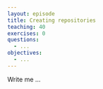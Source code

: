 ```yaml
---
layout: episode
title: Creating repositories
teaching: 40
exercises: 0
questions:
  - ...
objectives:
  - ...
---
```


Write me ...
